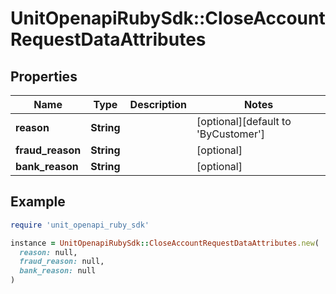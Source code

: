 # UnitOpenapiRubySdk::CloseAccountRequestDataAttributes

## Properties

| Name | Type | Description | Notes |
| ---- | ---- | ----------- | ----- |
| **reason** | **String** |  | [optional][default to &#39;ByCustomer&#39;] |
| **fraud_reason** | **String** |  | [optional] |
| **bank_reason** | **String** |  | [optional] |

## Example

```ruby
require 'unit_openapi_ruby_sdk'

instance = UnitOpenapiRubySdk::CloseAccountRequestDataAttributes.new(
  reason: null,
  fraud_reason: null,
  bank_reason: null
)
```


